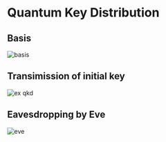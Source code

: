 # Quantum Key Distribution

## Basis
![basis](https://user-images.githubusercontent.com/73216889/156981566-216ca292-047a-4865-942b-dd73ee2a3a46.PNG)

## Transimission of initial key
![ex qkd](https://user-images.githubusercontent.com/73216889/156981602-01d1c06c-7422-4bc3-a3f0-e9cb31d012e3.PNG)

## Eavesdropping by Eve
![eve](https://user-images.githubusercontent.com/73216889/156982430-de45aee6-728e-4294-902a-963d18258ea0.PNG)

